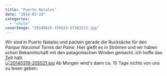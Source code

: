 ```yaml
---
title: "Puerto Natales"
date: "2014-03-19"
categories: 
  - "chile"
coverImage: "20140615-155623-57383213.jpg"
---
```


Wir sind in Puerto Natales und packen gerade die Rucksäcke für den _Parque Nacional Torres del Paine_. Hier gießt es in Strömen und wir haben schon Bekanntschaft mit den patagonischen Winden gemacht..ich hoffe das Zelt hält.  
[![20140319-205521.jpg](images/20140319-205521.jpg)](https://hafenstrand.wordpress.com/wp-content/uploads/2014/03/20140319-205521.jpg) Ab Morgen wird's dann ca. 10 Tage nichts von uns zu lesen geben.
